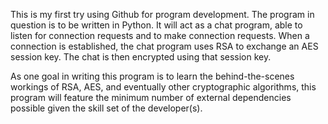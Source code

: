 This is my first try using Github for program development.  The program in question is to be written in Python.  It will act as a chat program, able to listen for connection requests and to make connection requests.  When a connection is established, the chat program uses RSA to exchange an AES session key.  The chat is then encrypted using that session key.

As one goal in writing this program is to learn the behind-the-scenes workings of RSA, AES, and eventually other cryptographic algorithms, this program will feature the minimum number of external dependencies possible given the skill set of the developer(s).
